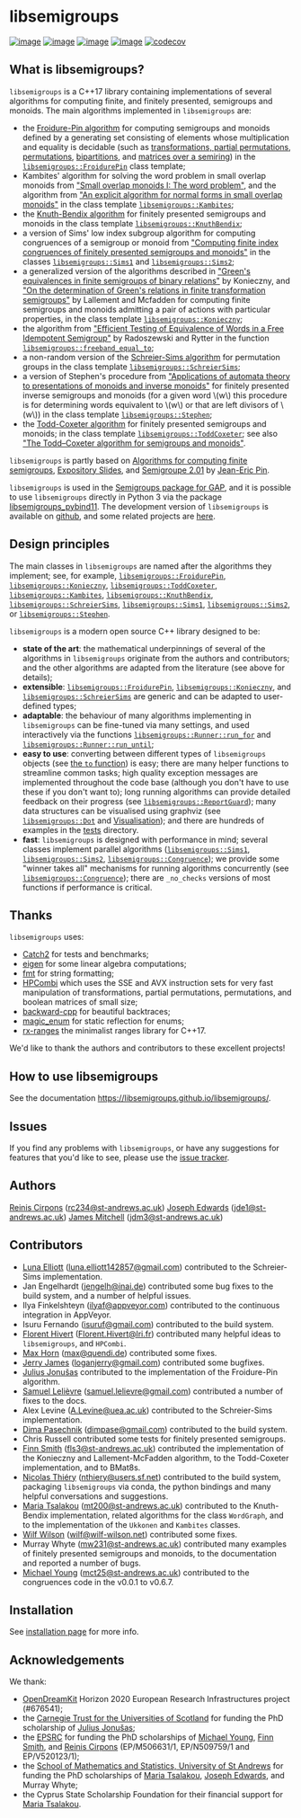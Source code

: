 <!--
Distributed under the terms of the GPL license version 3.

The full license is in the file LICENSE, distributed with this
software.
-->

# libsemigroups 

[![image](https://img.shields.io/conda/dn/conda-forge/libsemigroups)](https://github.com/conda-forge/libsemigroups-feedstock)
[![image](https://zenodo.org/badge/DOI/10.5281/zenodo.1437752.svg)](https://doi.org/10.5281/zenodo.1437752)
[![image](https://anaconda.org/conda-forge/libsemigroups/badges/license.svg)](https://anaconda.org/conda-forge/libsemigroups)
[![image](https://anaconda.org/conda-forge/libsemigroups/badges/platforms.svg)](https://anaconda.org/conda-forge/libsemigroups)
[![codecov](https://codecov.io/gh/libsemigroups/libsemigroups/graph/badge.svg?token=lLBnFR6mq5)](https://codecov.io/gh/libsemigroups/libsemigroups)

## What is libsemigroups?

`libsemigroups` is a C++17 library containing implementations of several
algorithms for computing finite, and finitely presented, semigroups and
monoids. The main algorithms implemented in `libsemigroups` are:

- the [Froidure-Pin algorithm][] for computing semigroups and monoids defined
  by a generating set consisting of elements whose multiplication and equality is
  decidable (such as [transformations, partial permutations, permutations][],
  [bipartitions][], and [matrices over a semiring][]) in the
  [`libsemigroups::FroidurePin`][] class template; 
- Kambites' algorithm for solving the word problem in small overlap monoids
  from ["Small overlap monoids I: The word problem"][], and the algorithm from
  ["An explicit algorithm for normal forms in small overlap monoids"][] in the
  class template [`libsemigroups::Kambites`][];
- the [Knuth-Bendix algorithm] for finitely presented semigroups and monoids 
  in the class template [`libsemigroups::KnuthBendix`][];
- a version of Sims' low index subgroup algorithm for computing congruences of a
  semigroup or monoid from 
  ["Computing finite index congruences of finitely presented semigroups and monoids"][] 
  in the classes [`libsemigroups::Sims1`][] and [`libsemigroups::Sims2`][];
- a generalized version of the algorithms described in 
  ["Green's equivalences in finite semigroups of binary relations"][] by 
  Konieczny, and 
  ["On the determination of Green's relations in finite transformation semigroups"][] 
  by Lallement and Mcfadden for computing finite semigroups and monoids
  admitting a pair of actions with particular properties, in the class template
  [`libsemigroups::Konieczny`][];
- the algorithm from ["Efficient Testing of Equivalence of Words in a Free Idempotent Semigroup"][] 
  by Radoszewski and Rytter in the function [`libsemigroups::freeband_equal_to`][];
- a non-random version of the [Schreier-Sims algorithm][]
  for permutation groups in the class template [`libsemigroups::SchreierSims`][];
- a version of Stephen's procedure from 
  ["Applications of automata theory to presentations of monoids and inverse monoids"][]
  for finitely presented inverse semigroups and monoids (for a given word \\(w\\) this
  procedure is for determining words equivalent to \\(w\\) or that are
  left divisors of \\(w\\)) in the class template [`libsemigroups::Stephen`][];
- the [Todd-Coxeter algorithm][] for finitely presented semigroups and monoids; 
  in the class template [`libsemigroups::ToddCoxeter`][]; see also 
  ["The Todd–Coxeter algorithm for semigroups and monoids"][].

`libsemigroups` is partly based on 
[Algorithms for computing finite semigroups][Froidure-Pin algorithm], 
[Expository Slides][], and [Semigroupe 2.01][] by [Jean-Eric Pin][].

[Froidure-Pin algorithm]: https://www.irif.fr/~jep/PDF/Rio.pdf
["Small overlap monoids I: The word problem"]: https://doi.org/10.1016/j.jalgebra.2008.09.038
["An explicit algorithm for normal forms in small overlap monoids"]: https://doi.org/10.1016/j.jalgebra.2023.04.019
[Knuth-Bendix algorithm]: https://en.wikipedia.org/wiki/Knuth%E2%80%93Bendix_completion_algorithm
["Computing finite index congruences of finitely presented semigroups and monoids"]: https://arxiv.org/abs/2302.06295
["Green's equivalences in finite semigroups of binary relations"]: https://link.springer.com/article/10.1007/BF02573672
["On the determination of Green's relations in finite transformation semigroups"]: https://www.sciencedirect.com/science/article/pii/S0747717108800570
["Efficient Testing of Equivalence of Words in a Free Idempotent Semigroup"]: https://link.springer.com/chapter/10.1007/978-3-642-11266-9_55
["Applications of automata theory to presentations of monoids and inverse monoids"]: https://digitalcommons.unl.edu/dissertations/AAI8803771/
[Todd-Coxeter algorithm]: https://en.wikipedia.org/wiki/Todd%E2%80%93Coxeter_algorithm
["The Todd–Coxeter algorithm for semigroups and monoids"]: https://doi.org/10.1007/s00233-024-10431-z
[Schreier-Sims algorithm]: https://en.wikipedia.org/wiki/Schreier%E2%80%93Sims_algorithm
[Expository Slides]: https://www.irif.fr/~jep/PDF/Exposes/StAndrews.pdf
[Semigroupe 2.01]: https://www.irif.fr/~jep/Logiciels/Semigroupe2.0/semigroupe2.html
[Jean-Eric Pin]: https://www.irif.fr/~jep/

`libsemigroups` is used in the [Semigroups package for
GAP](https://semigroups.github.io/Semigroups), and it is possible to use
`libsemigroups` directly in Python 3 via the package
[libsemigroups_pybind11](https://libsemigroups.github.io/libsemigroups_pybind11/).
The development version of `libsemigroups` is available on
[github](https://github.com/libsemigroups/libsemigroups), and some
related projects are [here](https://github.com/libsemigroups).

## Design principles

The main classes in `libsemigroups` are named after the algorithms they
implement; see, for example, [`libsemigroups::FroidurePin`][],
[`libsemigroups::Konieczny`][], [`libsemigroups::ToddCoxeter`][],
[`libsemigroups::Kambites`][], [`libsemigroups::KnuthBendix`][],
[`libsemigroups::SchreierSims`][], [`libsemigroups::Sims1`][], [`libsemigroups::Sims2`][],
or [`libsemigroups::Stephen`][].

`libsemigroups` is a modern open source C++ library designed to be:

-  **state of the art**: the mathematical underpinnings of several of the
   algorithms in `libsemigroups` originate from the authors and contributors; and the
   other algorithms are adapted from the literature (see above for details);
-  **extensible**: [`libsemigroups::FroidurePin`][], [`libsemigroups::Konieczny`][], and
   [`libsemigroups::SchreierSims`][] are generic and can be adapted to user-defined
   types;
-  **adaptable**: the behaviour of many algorithms implementing in `libsemigroups` 
   can be fine-tuned via many settings, and used interactively via the functions
  [`libsemigroups::Runner::run_for`][] and [`libsemigroups::Runner::run_until`][];
-  **easy to use**: converting between different types of `libsemigroups`
   objects (see [the `to` function][]) is easy; there are many
   helper functions to streamline common tasks; high quality exception messages
   are implemented throughout the code base (although you don't have to use these
   if you don't want to); long running algorithms can provide detailed feedback on
   their progress (see [`libsemigroups::ReportGuard`][]); many data structures can be
   visualised using graphviz (see [`libsemigroups::Dot`][] and
   [Visualisation][]);
   and there are hundreds of examples in the [tests][] directory.
-  **fast**: `libsemigroups` is designed with performance in mind; several
  classes implement parallel algorithms ([`libsemigroups::Sims1`][],
  [`libsemigroups::Sims2`][], [`libsemigroups::Congruence`][]); 
  we provide some "winner takes all" mechanisms for running algorithms
  concurrently (see [`libsemigroups::Congruence`][]); there are
  `_no_checks` versions of most functions if performance is critical.

## Thanks

`libsemigroups` uses: 

-  [Catch2](https://github.com/catchorg/Catch2) for tests and benchmarks; 
-  [eigen](http://eigen.tuxfamily.org/) for some linear algebra computations;
-  [fmt](https://github.com/fmtlib/fmt) for string formatting;
-  [HPCombi](https://github.com/libsemigroups/HPCombi) which uses the SSE and AVX
   instruction sets for very fast manipulation of transformations, partial
   permutations, permutations, and boolean matrices of small size; 
-  [backward-cpp](https://github.com/bombela/backward-cpp) for beautiful
   backtraces;
-  [magic_enum](https://github.com/Neargye/magic_enum) for static reflection for
   enums;
-  [rx-ranges](https://github.com/simonask/rx-ranges) the minimalist ranges
   library for C++17.

We'd like to thank the authors and contributors to these excellent projects!

## How to use libsemigroups

See the documentation <https://libsemigroups.github.io/libsemigroups/>.

## Issues

If you find any problems with `libsemigroups`, or have any suggestions
for features that you'd like to see, please use the [issue
tracker](https://github.com/libsemigroups/libsemigroups/issues).

## Authors

[Reinis Cirpons][] (<rc234@st-andrews.ac.uk>)
[Joseph Edwards][] (<jde1@st-andrews.ac.uk>) 
[James Mitchell](https://jdbm.me) (<jdm3@st-andrews.ac.uk>)

## Contributors

-   [Luna Elliott](https://le27.github.io/L-Elliott/) 
    (<luna.elliott142857@gmail.com>)
    contributed to the Schreier-Sims implementation.
-   Jan Engelhardt (<jengelh@inai.de>) contributed some bug fixes to the
    build system, and a number of helpful issues.
-   Ilya Finkelshteyn (<ilyaf@appveyor.com>) contributed to the
    continuous integration in AppVeyor.
-   Isuru Fernando (<isuruf@gmail.com>) contributed to the build system.
-   [Florent Hivert](https://www.lri.fr/~hivert/)
    (<Florent.Hivert@lri.fr>) contributed many helpful ideas to
    `libsemigroups`, and `HPCombi`.
-   [Max Horn](https://math.rptu.de/en/wgs/agag/people/head/prof-dr-max-horn)
    (<max@quendi.de>) contributed some fixes.
-   [Jerry James](http://www.jamezone.org/) (<loganjerry@gmail.com>)
    contributed some bugfixes.
-   [Julius Jonušas][] contributed to the implementation of the Froidure-Pin
    algorithm.
-   [Samuel Lelièvre][] (<samuel.lelievre@gmail.com>) contributed a number of
    fixes to the docs.
-   Alex Levine (<A.Levine@uea.ac.uk>) contributed to the Schreier-Sims
    implementation.
-   [Dima Pasechnik](http://users.ox.ac.uk/~coml0531)
    (<dimpase@gmail.com>) contributed to the build system.
-   Chris Russell contributed some tests for finitely presented
    semigroups.
-   [Finn Smith][] (<fls3@st-andrews.ac.uk>)
    contributed the implementation of the Konieczny and
    Lallement-McFadden algorithm, to the Todd-Coxeter implementation,
    and to BMat8s.
-   [Nicolas Thiéry](http://nicolas.thiery.name/)
    (<nthiery@users.sf.net>) contributed to the build system, packaging
    `libsemigroups` via conda, the python bindings and many helpful
    conversations and suggestions.
-   [Maria Tsalakou][] (<mt200@st-andrews.ac.uk>) contributed to the Knuth-Bendix
    implementation, related algorithms for the class `WordGraph`,
    and to the implementation of the `Ukkonen` and `Kambites` classes.
-   [Wilf Wilson](https://wilf.me) (<wilf@wilf-wilson.net>) contributed some fixes.
-   Murray Whyte (<mw231@st-andrews.ac.uk>) contributed many examples of
    finitely presented semigroups and monoids, to the documentation and reported a
    number of bugs.
-   [Michael Young][] (<mct25@st-andrews.ac.uk>) contributed to the congruences
    code in the v0.0.1 to v0.6.7.

## Installation

See [installation page](install.md) for more info.

## Acknowledgements

We thank:

* [OpenDreamKit](https://opendreamkit.org/) Horizon 2020 European Research
  Infrastructures project (#676541);
* the [Carnegie Trust for the Universities of Scotland][] for funding the PhD scholarship of
  [Julius Jonušas][];
* the [EPSRC](https://epsrc.ukri.org/) for funding the PhD scholarships of
  [Michael Young][], [Finn Smith][], and [Reinis Cirpons][] (EP/M506631/1,
  EP/N509759/1 and EP/V520123/1);
* the [School of Mathematics and Statistics, University of St Andrews][] for
  funding the PhD scholarships of [Maria Tsalakou][], [Joseph Edwards][], and
  Murray Whyte;
* the Cyprus State Scholarship Foundation for their financial support for
  [Maria Tsalakou][].

[Finn Smith]: https://flsmith.github.io
[Joseph Edwards]: https://github.com/Joseph-Edwards
[Julius Jonušas]: http://julius.jonusas.work/
[Maria Tsalakou]: https://mariatsalakou.github.io/
[Michael Young]: https://mtorpey.github.io/
[Reinis Cirpons]: https://reinisc.id.lv
[Samuel Lelièvre]: https://lelievre.perso.math.cnrs.fr/index-en.html

[Carnegie Trust for the Universities of Scotland]: https://www.carnegie-trust.org/
[School of Mathematics and Statistics, University of St Andrews]: https://www.st-andrews.ac.uk/mathematics-statistics/

[Visualisation]: https://libsemigroups.github.io/libsemigroups/group__dot__group.html
[`libsemigroups::Congruence`]: https://libsemigroups.github.io/libsemigroups/group__congruence__class__group.html
[`libsemigroups::FroidurePin`]: https://libsemigroups.github.io/libsemigroups/classlibsemigroups_1_1_froidure_pin.html 
[`libsemigroups::Kambites`]: https://libsemigroups.github.io/libsemigroups/group__kambites__class__group.html
[`libsemigroups::KnuthBendix`]: https://libsemigroups.github.io/libsemigroups/group__knuth__bendix__class__group.html
[`libsemigroups::Konieczny`]: https://libsemigroups.github.io/libsemigroups/group__konieczny__group.html
[`libsemigroups::SchreierSims`]: https://libsemigroups.github.io/libsemigroups/group__schreier__sims__group.html
[`libsemigroups::Sims1`]: https://libsemigroups.github.io/libsemigroups/classlibsemigroups_1_1_sims1.html
[`libsemigroups::Sims2`]: https://libsemigroups.github.io/libsemigroups/classlibsemigroups_1_1_sims2.html
[`libsemigroups::Stephen`]: https://libsemigroups.github.io/libsemigroups/group__stephen__group.html
[`libsemigroups::ToddCoxeter`]: https://libsemigroups.github.io/libsemigroups/group__todd__coxeter__class__group.html
[`libsemigroups::freeband_equal_to`]: https://libsemigroups.github.io/libsemigroups/group__freeband__group.html
[bipartitions]: https://libsemigroups.github.io/libsemigroups/group__bipart__group.html
[matrices over a semiring]: https://libsemigroups.github.io/libsemigroups/group__matrix__group.html
[tests]: https://github.com/libsemigroups/libsemigroups/tree/main/tests
[the `to` function]: https://libsemigroups.github.io/libsemigroups/group__to__group.html
[transformations, partial permutations, permutations]: https://libsemigroups.github.io/libsemigroups/group__transf__group.html
[`libsemigroups::ReportGuard`]: https://libsemigroups.github.io/libsemigroups/structlibsemigroups_1_1_report_guard.html
[`libsemigroups::Dot`]: https://libsemigroups.github.io/libsemigroups/classlibsemigroups_1_1_dot.html
[`libsemigroups::Runner::run_for`]: file:///Users/jdm/libsemigroups/docs/html/classlibsemigroups_1_1_runner.html
[`libsemigroups::Runner::run_until`]: file:///Users/jdm/libsemigroups/docs/html/classlibsemigroups_1_1_runner.html
